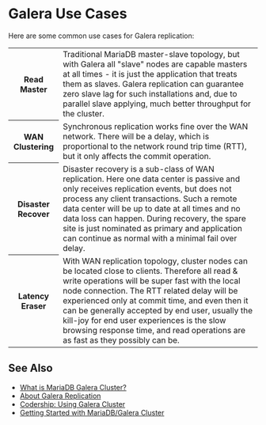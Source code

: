 # Galera Use Cases

Here are some common use cases for Galera replication:

<table><tbody><tr><th>Read Master</th><td>Traditional MariaDB master-slave topology, but with Galera all "slave" nodes are capable masters at all times - it is just the application that treats them as slaves. Galera replication can guarantee zero slave lag for such installations and, due to parallel slave applying, much better throughput for the cluster.</td></tr>
<tr><th>WAN Clustering</th><td>Synchronous replication works fine over the WAN network. There will be a delay, which is proportional to the network round trip time (RTT), but it only affects the commit operation.</td></tr>
<tr><th>Disaster Recover</th><td>Disaster recovery is a sub-class of WAN replication. Here one data center is passive and only receives replication events, but does not process any client transactions. Such a remote data center will be up to date at all times and no data loss can happen. During recovery, the spare site is just nominated as primary and application can continue as normal with a minimal fail over delay.</td></tr>
<tr><th>Latency Eraser</th><td>With WAN replication topology, cluster nodes can be located close to clients. Therefore all read &amp; write operations will be super fast with the local node connection. The RTT related delay will be experienced only at commit time, and even then it can be generally accepted by end user, usually the kill-joy for end user experiences is the slow browsing response time, and read operations are as fast as they possibly can be.</td></tr>
</tbody></table>

## See Also

- [What is MariaDB Galera Cluster?](/replication/galera-cluster/what-is-mariadb-galera-cluster)
- [About Galera Replication](/replication/galera-cluster/about-galera-replication)
- [Codership: Using Galera Cluster](http://codership.com/content/using-galera-cluster)
- [Getting Started with MariaDB/Galera Cluster](/replication/galera-cluster/getting-started-with-mariadb-galera-cluster)